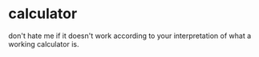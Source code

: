 # calculator

don't hate me if it doesn't work according to your interpretation of what a working calculator is.
